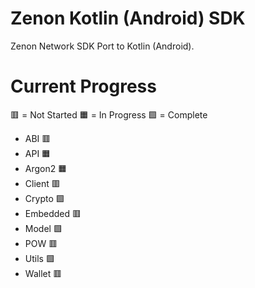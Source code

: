 # Zenon Kotlin (Android) SDK
Zenon Network SDK Port to Kotlin (Android).

# Current Progress
🟥 = Not Started
🟧 = In Progress
🟩 = Complete

- ABI 🟥
- API 🟧
- Argon2 🟧
- Client 🟥
- Crypto 🟩
- Embedded 🟥
- Model 🟩
- POW 🟥
- Utils 🟩
- Wallet 🟥
